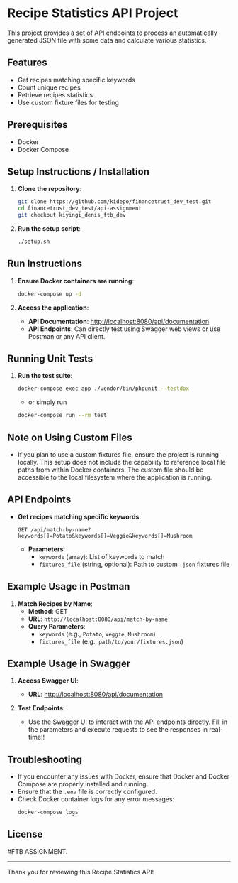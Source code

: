# Recipe Statistics API Project

This project provides a set of API endpoints to process an automatically generated JSON file with some data and calculate various statistics.

## Features

- Get recipes matching specific keywords
- Count unique recipes
- Retrieve recipes statistics
- Use custom fixture files for testing

## Prerequisites

- Docker
- Docker Compose

## Setup Instructions / Installation

1. **Clone the repository**:
    ```sh
    git clone https://github.com/kidepo/financetrust_dev_test.git
    cd financetrust_dev_test/api-assignment
    git checkout kiyingi_denis_ftb_dev
    ```

2. **Run the setup script**:
    ```sh
    ./setup.sh
    ```

## Run Instructions

1. **Ensure Docker containers are running**:
    ```sh
    docker-compose up -d
    ```

2. **Access the application**:

    - **API Documentation**: [http://localhost:8080/api/documentation](http://localhost:8080/api/documentation)
    - **API Endpoints**: Can directly test using Swagger web views or use Postman or any API client. 

## Running Unit Tests

1. **Run the test suite**:
    ```sh
    docker-compose exec app ./vendor/bin/phpunit --testdox
    ```
    - or simply run

    ```sh
    docker-compose run --rm test
    ```
## Note on Using Custom Files

- If you plan to use a custom fixtures file, ensure the project is running locally. This setup does not include the capability to reference local file paths from within Docker containers. The custom file should be accessible to the local filesystem where the application is running.


## API Endpoints

- **Get recipes matching specific keywords**:
    ```http
    GET /api/match-by-name?keywords[]=Potato&keywords[]=Veggie&keywords[]=Mushroom
    ```

    - **Parameters**:
        - `keywords` (array): List of keywords to match
        - `fixtures_file` (string, optional): Path to custom `.json` fixtures file

## Example Usage in Postman

1. **Match Recipes by Name**:
    - **Method**: GET
    - **URL**: `http://localhost:8080/api/match-by-name`
    - **Query Parameters**:
        - `keywords` (e.g., `Potato`, `Veggie`, `Mushroom`)
        - `fixtures_file` (e.g., `path/to/your/fixtures.json`)


## Example Usage in Swagger

1. **Access Swagger UI**:
    - **URL**: [http://localhost:8080/api/documentation](http://localhost:8080/api/documentation)

2. **Test Endpoints**:
    - Use the Swagger UI to interact with the API endpoints directly. Fill in the parameters and execute requests to see the responses in real-time!!

## Troubleshooting

- If you encounter any issues with Docker, ensure that Docker and Docker Compose are properly installed and running.
- Ensure that the `.env` file is correctly configured.
- Check Docker container logs for any error messages:
    ```sh
    docker-compose logs
    ```

## License

#FTB ASSIGNMENT.

---

Thank you for reviewing this Recipe Statistics API!
